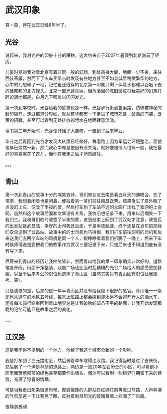 # 武汉印象

算一算，待在武汉已经8年半了，

## 光谷

说起来，我对光谷的印象十分的糟糕，这大约来自于2007年暑假到北京游玩了经历。

儿童时期的我对着北京有着非同一般的幻想，到处高楼大厦，地面一尘不染，来往西装革履，然而下了火车买早点时发现有些地方甚至不如县城里稍微繁华的地方，心中的幻想碎了一地，记忆里还残存的北京第一印象只剩下伴着水都难以吞咽下去的硬邦邦的北方馒头。北京一直光鲜亮丽，但角落里的陈旧破败将我美好的幻想打碎的满地都是，白月光下都难以闪闪发光。

第一次到学校时，光谷给我的感觉也是一样。光谷步行街到鲁磨路，仿佛被神秘的封印隔开，走过那道分界线，就从繁华都市一下走进了城市郊区，破落的门店，泛黄的招牌，甚至可以看到无处排放的污水在地面肆意流淌。

读书第二年开始时，光谷便开始了大装修，一直到了后来毕业，

毕业之后再回到光谷才发现大转盘已经修好，鲁磨路上因为军运会环境整治，面貌也早已焕然一新，然而我心中却是依旧有点失落，就好像被情人甩掉一般，我把最好的青春献在了这儿，而你在我走之后才悄然绽放。

。。。



## 青山

第一次到青山的故事十分的啼笑皆非，哥们带女友去南昌看五月天的演唱会，忘了带票，我想着闲着也是闲着，便拉着另一哥们前往南昌送票，结果发生了意外晚了点没赶上车，便改了半夜的票，然后打车到了车站不远的众圆广场找了家网吧上会网。虽然和这个故事后面和文章没有关系，我依旧想记录下来，用来以后嘲笑一下我们三。我和哥们临时改签了半夜的票，直到结束上网到了武汉站才注意，改签后的出发站是武昌站，幸好的士司机还没走，于是半夜超速，终于还是在发车前把我们安全送到了武昌站。故事中的的士司机也巧得很，我们打车前往网吧的司机和后来送我们去两个车站的司机是同一个人，眼睁睁看着我们折腾了一晚上，后来下车时候师傅说是要把我们的故事作为武汉三傻记录下来，只是后来也不知道到底有没有写下来。

尽管来到青山的经历让我啼笑皆非，然而青山给我的第一印象确实非常好的，道路笔直开阔，街面干净整洁，众圆广场也比当时乱糟糟的光谷广场给人的感受更加舒服，以至于后来考公的职位也选择了青山区（虽然其实只有青山区有职位让我报考，笑）。

只是遗憾的是，后来的这一年半青山区并没有给我留下很好的感官。青山唯一一条却尚未通车的地铁五号线，每天上班路上都会碰到却永远不会避开行人的洒水车，还有每次骑行结束回到青山地界总是让我破胎的凹凸不平的路面，让我开始发现那晚的记忆可能只是故事之后的美化。

。。。



## 江汉路

这是我不得不提到的一个地方，他给了我这个城市全新的一个影响。

我是打车到了三元路附近，然后骑着单车取得江汉路。我记得当时是过了吉庆街，然后到了一个满是林荫的道路上，两边是一些20年左右历史的小区，可以看到小区里面葱葱郁郁的绿色甚至都要伸出墙头，偶尔可以看到一些租界时期留下来的建筑，充满了惊喜的情趣。

可是当我走出那条街道时候，摩肩接踵的人群站在红绿灯前等着过马路，人声鼎沸的气氛反差一下让我晃了眼，反射着刺目阳光的玻璃幕墙上挂满了广告牌。

极静到极动

